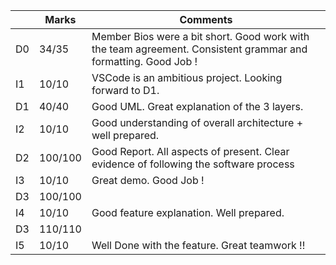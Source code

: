 |                |Marks                         |Comments                     |
|----------------|-------------------------------|-----------------------------|
|D0 | 34/35 | Member Bios were a bit short. Good work with the team agreement. Consistent grammar and formatting. Good Job !           |
|I1 | 10/10 | VSCode is an ambitious project. Looking forward to D1.           |
|D1 | 40/40 | Good UML. Great explanation of the 3 layers.            |
|I2 | 10/10 | Good understanding of overall architecture + well prepared.           |
|D2 | 100/100 |Good Report. All aspects of present. Clear evidence of following the software process            |
|I3 | 10/10 | Great demo. Good Job !           |
|D3 | 100/100 |        |
|I4 | 10/10 | Good feature explanation. Well prepared.          |
|D3 | 110/110 |        |
|I5 | 10/10 | Well Done with the feature. Great teamwork !!          |


